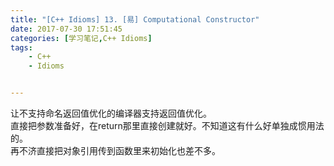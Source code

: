 ```yaml
---
title: "[C++ Idioms] 13. [易] Computational Constructor"
date: 2017-07-30 17:51:45
categories: [学习笔记,C++ Idioms]
tags:
    - C++
    - Idioms


---
```

让不支持命名返回值优化的编译器支持返回值优化。<!--more-->  
直接把参数准备好，在return那里直接创建就好。不知道这有什么好单独成惯用法的。  
再不济直接把对象引用传到函数里来初始化也差不多。  